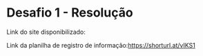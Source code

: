# Desafio 1 - Resolução

Link do site disponibilizado:

Link da planilha de registro de informação:https://shorturl.at/vIKS1
